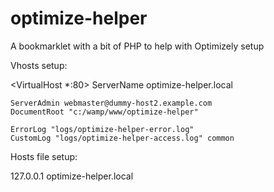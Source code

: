 optimize-helper
===============

A bookmarklet with a bit of PHP to help with Optimizely setup

Vhosts setup:

<VirtualHost *:80>
    ServerName optimize-helper.local

    ServerAdmin webmaster@dummy-host2.example.com
    DocumentRoot "c:/wamp/www/optimize-helper"

    ErrorLog "logs/optimize-helper-error.log"
    CustomLog "logs/optimize-helper-access.log" common
</VirtualHost>

Hosts file setup:

127.0.0.1 optimize-helper.local

